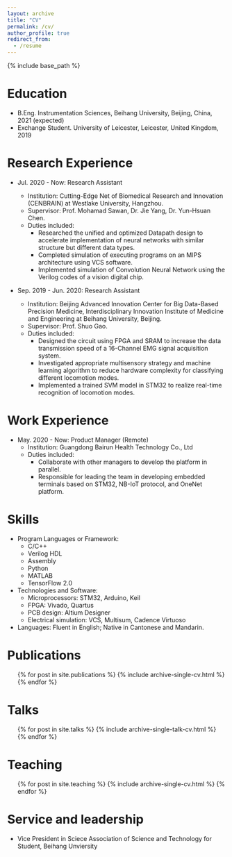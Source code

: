 ```yaml
---
layout: archive
title: "CV"
permalink: /cv/
author_profile: true
redirect_from:
  - /resume
---
```


{% include base_path %}

Education
======
* B.Eng. Instrumentation Sciences, Beihang University, Beijing, China, 2021 (expected)
* Exchange Student. University of Leicester, Leicester, United Kingdom, 2019

Research Experience
======
* Jul. 2020 - Now: Research Assistant
  * Institution: Cutting-Edge Net of Biomedical Research and Innovation (CENBRAIN) at Westlake University, Hangzhou.
  * Supervisor: Prof. Mohamad Sawan, Dr. Jie Yang, Dr. Yun-Hsuan Chen.
  * Duties included:
    * Researched the unified and optimized Datapath design to accelerate implementation of neural networks with similar structure but different data types.
    * Completed simulation of executing programs on an MIPS architecture using VCS software.
    *	Implemented simulation of Convolution Neural Network using the Verilog codes of a vision digital chip.


* Sep. 2019 - Jun. 2020: Research Assistant  
  * Institution: Beijing Advanced Innovation Center for Big Data-Based Precision Medicine, Interdisciplinary Innovation Institute of Medicine and Engineering at Beihang University, Beijing.
  * Supervisor: Prof. Shuo Gao.
  * Duties included:
    * Designed the circuit using FPGA and SRAM to increase the data transmission speed of a 16-Channel EMG signal acquisition system.
    * Investigated appropriate multisensory strategy and machine learning algorithm to reduce hardware complexity for classifying different locomotion modes.
    *	Implemented a trained SVM model in STM32 to realize real-time recognition of locomotion modes.

Work Experience
======
* May. 2020 - Now: Product Manager (Remote)
  * Institution: Guangdong Bairun Health Technology Co., Ltd 
  * Duties included:
    * Collaborate with other managers to develop the platform in parallel.
    *	Responsible for leading the team in developing embedded terminals based on STM32, NB-IoT protocol, and OneNet platform.

Skills
======
* Program Languages or Framework:
  * C/C++
  * Verilog HDL
  * Assembly
  * Python
  * MATLAB
  * TensorFlow 2.0
* Technologies and Software:
  * Microprocessors: STM32, Arduino, Keil
  * FPGA: Vivado, Quartus
  * PCB design: Altium Designer
  * Electrical simulation: VCS, Multisum, Cadence Virtuoso
* Languages: Fluent in English; Native in Cantonese and Mandarin.

Publications
======
  <ul>{% for post in site.publications %}
    {% include archive-single-cv.html %}
  {% endfor %}</ul>
  
Talks
======
  <ul>{% for post in site.talks %}
    {% include archive-single-talk-cv.html %}
  {% endfor %}</ul>
  
Teaching
======
  <ul>{% for post in site.teaching %}
    {% include archive-single-cv.html %}
  {% endfor %}</ul>
  
Service and leadership
======
* Vice President in Sciece Association of Science and Technology for Student, Beihang Unviersity
